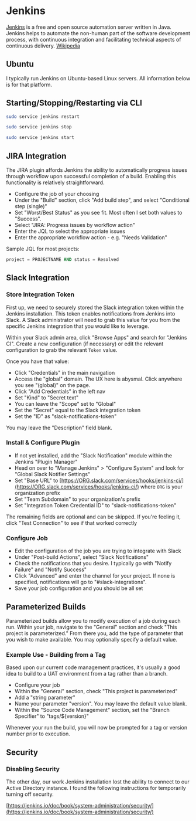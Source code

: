 # Jenkins

[Jenkins](https://jenkins.io/) is a free and open source automation server written in Java. Jenkins helps to automate the non-human part of the software development process, with continuous integration and facilitating technical aspects of continuous delivery. [Wikipedia](https://en.wikipedia.org/wiki/Jenkins_(software))

## Ubuntu

I typically run Jenkins on Ubuntu-based Linux servers. All information below is for that platform.

## Starting/Stopping/Restarting via CLI

```bash
sudo service jenkins restart
```

```bash
sudo service jenkins stop
```

```bash
sudo service jenkins start
```

## JIRA Integration

The JIRA plugin affords Jenkins the ability to automatically progress issues through workflow upon successful completion of a build. Enabling this functionality is relatively straightforward.

* Configure the job of your choosing
* Under the "Build" section, click "Add build step", and select "Conditional step (single)"
* Set "Worst/Best Status" as you see fit. Most often I set both values to "Success".
* Select "JIRA: Progress issues by workflow action"
* Enter the JQL to select the appropriate issues
* Enter the appropriate workflow action - e.g. "Needs Validation"

Sample JQL for most projects:

```sql
project = PROJECTNAME AND status = Resolved
```

## Slack Integration

### Store Integration Token

First up, we need to securely stored the Slack integration token within the Jenkins installation. This token enables notifications from Jenkins into Slack. A Slack administrator will need to grab this value for you from the specific Jenkins integration that you would like to leverage.

Within your Slack admin area, click "Browse Apps" and search for "Jenkins CI". Create a new configuration (if necessary) or edit the relevant configuration to grab the relevant `Token` value.

Once you have that value:

* Click "Credentials" in the main navigation
* Access the "global" domain. The UX here is abysmal. Click anywhere you see "(global)" on the page.
* Click "Add Credentials" in the left nav
* Set "Kind" to "Secret text"
* You can leave the "Scope" set to "Global"
* Set the "Secret" equal to the Slack integration token
* Set the "ID" as "slack-notifications-token"

You may leave the "Description" field blank.

### Install & Configure Plugin

* If not yet installed, add the "Slack Notification" module within the Jenkins "Plugin Manager"
* Head on over to "Manage Jenkins" > "Configure System"  and look for "Global Slack Notifier Settings"
* Set "Base URL" to [https://ORG.slack.com/services/hooks/jenkins-ci/](https://ORG.slack.com/services/hooks/jenkins-ci/) where `ORG` is your organization prefix
* Set "Team Subdomain" to your organization's prefix
* Set "Integration Token Credential ID" to "slack-notifications-token"

The remaining fields are optional and can be skipped. If you're feeling it, click "Test Connection" to see if that worked correctly

### Configure Job

* Edit the configuration of the job you are trying to integrate with Slack
* Under "Post-build Actions", select "Slack Notifications"
* Check the notifications that you desire. I typically go with "Notify Failure" and "Notify Success"
* Click "Advanced" and enter the channel for your project. If none is specified, notifications will go to "#slack-integrations".
* Save your job configuration and you should be all set

## Parameterized Builds

Parameterized builds allow you to modify execution of a job during each run. Within your job, navigate to the "General" section and check "This project is parameterized." From there you, add the type of parameter that you wish to make available. You may optionally specify a default value.

### Example Use - Building from a Tag

Based upon our current code management practices, it's usually a good idea to build to a UAT environment from a tag rather than a branch.

* Configure your job
* Within the "General" section, check "This project is parameterized"
* Add a "string parameter"
* Name your parameter "version". You may leave the default value blank.
* Within the "Source Code Management" section, set the "Branch Specifier" to "tags/${version}"

Whenever your run the build, you will now be prompted for a tag or version number prior to execution.

## Security

### Disabling Security

The other day, our work Jenkins installation lost the ability to connect to our Active Directory instance. I found the following instructions for temporarily turning off security.

[https://jenkins.io/doc/book/system-administration/security/](https://jenkins.io/doc/book/system-administration/security/)